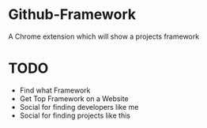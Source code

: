 # Github-Framework
A Chrome extension which will show a projects framework

# TODO
- Find what Framework
- Get Top Framework on a Website
- Social for finding developers like me
- Social for finding projects like this